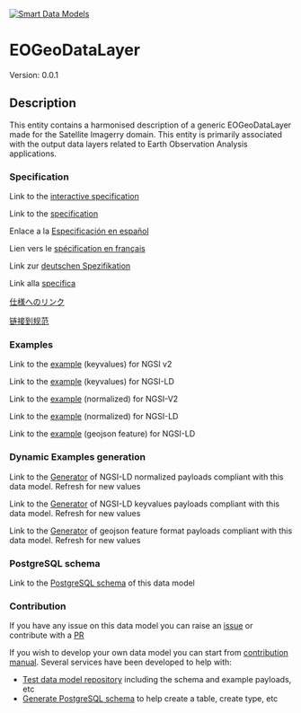 [![Smart Data Models](https://smartdatamodels.org/wp-content/uploads/2022/01/SmartDataModels_logo.png "Logo")](https://smartdatamodels.org)
# EOGeoDataLayer
Version: 0.0.1

## Description 

This entity contains a harmonised description of a generic EOGeoDataLayer made for the Satellite Imagerry domain. This entity is primarily associated with the output data layers related to Earth Observation Analysis applications.
### Specification

Link to the [interactive specification](https://swagger.lab.fiware.org/?url=https://smart-data-models.github.io/dataModel.SatelliteImagery/EOGeoDataLayer/swagger.yaml)

Link to the [specification](https://github.com/smart-data-models/dataModel.SatelliteImagery/blob/master/EOGeoDataLayer/doc/spec.md)

Enlace a la [Especificación en español](https://github.com/smart-data-models/dataModel.SatelliteImagery/blob/master/EOGeoDataLayer/doc/spec_ES.md)

Lien vers le [spécification en français](https://github.com/smart-data-models/dataModel.SatelliteImagery/blob/master/EOGeoDataLayer/doc/spec_FR.md)

Link zur [deutschen Spezifikation](https://github.com/smart-data-models/dataModel.SatelliteImagery/blob/master/EOGeoDataLayer/doc/spec_DE.md)

Link alla [specifica](https://github.com/smart-data-models/dataModel.SatelliteImagery/blob/master/EOGeoDataLayer/doc/spec_IT.md)

[仕様へのリンク](https://github.com/smart-data-models/dataModel.SatelliteImagery/blob/master/EOGeoDataLayer/doc/spec_JA.md)

[链接到规范](https://github.com/smart-data-models/dataModel.SatelliteImagery/blob/master/EOGeoDataLayer/doc/spec_ZH.md)
### Examples

Link to the [example](https://smart-data-models.github.io/dataModel.SatelliteImagery/EOGeoDataLayer/examples/example.json) (keyvalues) for NGSI v2

Link to the [example](https://smart-data-models.github.io/dataModel.SatelliteImagery/EOGeoDataLayer/examples/example.jsonld) (keyvalues) for NGSI-LD

Link to the [example](https://smart-data-models.github.io/dataModel.SatelliteImagery/EOGeoDataLayer/examples/example-normalized.json) (normalized) for NGSI-V2

Link to the [example](https://smart-data-models.github.io/dataModel.SatelliteImagery/EOGeoDataLayer/examples/example-normalized.jsonld) (normalized) for NGSI-LD

Link to the [example](https://smart-data-models.github.io/dataModel.SatelliteImagery/EOGeoDataLayer/examples/example-geojsonfeature.json) (geojson feature) for NGSI-LD
### Dynamic Examples generation

Link to the [Generator](https://smartdatamodels.org/extra/ngsi-ld_generator.php?schemaUrl=https://raw.githubusercontent.com/smart-data-models/dataModel.SatelliteImagery/master/EOGeoDataLayer/schema.json&email=info@smartdatamodels.org) of NGSI-LD normalized payloads compliant with this data model. Refresh for new values

Link to the [Generator](https://smartdatamodels.org/extra/ngsi-ld_generator_keyvalues.php?schemaUrl=https://raw.githubusercontent.com/smart-data-models/dataModel.SatelliteImagery/master/EOGeoDataLayer/schema.json&email=info@smartdatamodels.org) of NGSI-LD keyvalues payloads compliant with this data model. Refresh for new values

Link to the [Generator](https://smartdatamodels.org/extra/geojson_features_generator.php?schemaUrl=https://raw.githubusercontent.com/smart-data-models/dataModel.SatelliteImagery/master/EOGeoDataLayer/schema.json&email=info@smartdatamodels.org) of geojson feature format payloads compliant with this data model. Refresh for new values
### PostgreSQL schema

Link to the [PostgreSQL schema](https://smart-data-models.github.io/dataModel.SatelliteImagery/EOGeoDataLayer/schema.sql) of this data model
### Contribution

 If you have any issue on this data model you can raise an [issue](https://github.com/smart-data-models/dataModel.SatelliteImagery/issues)  or contribute with a [PR](https://github.com/smart-data-models/dataModel.SatelliteImagery/pulls)

 If you wish to develop your own data model you can start from [contribution manual](https://bit.ly/contribution_manual). Several services have been developed to help with: 
 - [Test data model repository](https://smartdatamodels.org/index.php/data-models-contribution-api/) including the schema and example payloads, etc
 - [Generate PostgreSQL schema](https://smartdatamodels.org/index.php/sql-service/) to help create a table, create type, etc